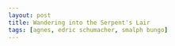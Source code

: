 ```yaml
---
layout: post
title: Wandering into the Serpent's Lair
tags: [agnes, edric schumacher, smalph bungo]
---
```

